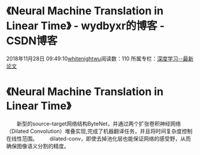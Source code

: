 # 《Neural Machine Translation in Linear Time》 - wydbyxr的博客 - CSDN博客
2018年11月28日 09:49:10[whitenightwu](https://me.csdn.net/wydbyxr)阅读数：110
所属专栏：[深度学习--最新论文](https://blog.csdn.net/column/details/23683.html)
# 《Neural Machine Translation in Linear Time》
  新型的source–target网络结构ByteNet，并通过两个扩张卷积神经网络（Dilated Convolution）堆叠实现,完成了机器翻译任务，并且将时间复杂度控制在线性范围。
  dilated-conv，即使去掉池化层也能保证网络的感受野，从而确保图像语义分割的精度。
